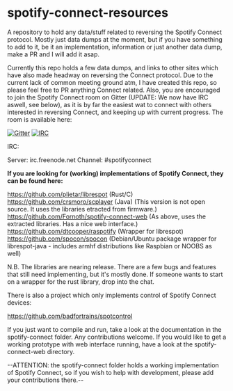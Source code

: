 # spotify-connect-resources
A repository to hold any data/stuff related to reversing the Spotify Connect protocol. Mostly just data dumps at the moment, but if you have something to add to it, be it an implementation, information or just another data dump, make a PR and I will add it asap.

Currently this repo holds a few data dumps, and links to other sites which have also made headway on reversing the Connect protocol. Due to the current lack of common meeting ground atm, I have created this repo, so please feel free to PR anything Connect related. Also, you are encouraged to join the Spotify Connect room on Gitter (UPDATE: We now have IRC aswell, see below), as it is by far the easiest wat to connect with others interested in reversing Connect, and keeping up with current progress. The room is available here:

[![Gitter](https://badges.gitter.im/Join%20Chat.svg)](https://gitter.im/sashahilton00/spotify-connect-resources?utm_source=badge&utm_medium=badge&utm_campaign=pr-badge)
[![IRC](https://img.shields.io/badge/IRC-Freenode-brightgreen.svg)](https://webchat.freenode.net/)

IRC:

Server: irc.freenode.net
Channel: #spotifyconnect

**If you are looking for (working) implementations of Spotify Connect, they can be found here:**

https://github.com/plietar/librespot (Rust/C)  
https://github.com/crsmoro/scplayer (Java) (This version is not open source. It uses the libraries etracted from firmware.)
https://github.com/Fornoth/spotify-connect-web (As above, uses the extracted libraries. Has a nice web interface.)
https://github.com/dtcooper/raspotify (Wrapper for librespot)
https://github.com/spocon/spocon (Debian/Ubuntu package wrapper for librespot-java - includes armhf distributions like Raspbian or NOOBS as well)

N.B. The libraries are nearing release. There are a few bugs and features that still need implementing, but it's mostly done. If someone wants to start on a wrapper for the rust library, drop into the chat.

There is also a project which only implements control of Spotify Connect devices:

https://github.com/badfortrains/spotcontrol

If you just want to compile and run, take a look at the documentation in the spotify-connect folder.
Any contributions welcome. If you would like to get a working prototype with web interface running, have a look at the spotify-connect-web directory.

--ATTENTION: the spotify-connect folder holds a working implementation of Spotify Connect, so if you wish to help with development, please add your contributions there.--
